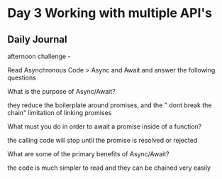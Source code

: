 # Day 3 Working with multiple API's

## Daily Journal

afternoon challenge -

Read Asynchronous Code > Async and Await and answer the following questions

What is the purpose of Async/Await?

they reduce the boilerplate around promises, and the " dont break the chain" limitation of linking promises

What must you do in order to await a promise inside of a function?

the calling code will stop until the promise is resolved or rejected

What are some of the primary benefits of Async/Await?

the code is much simpler to read and they can be chained very easily